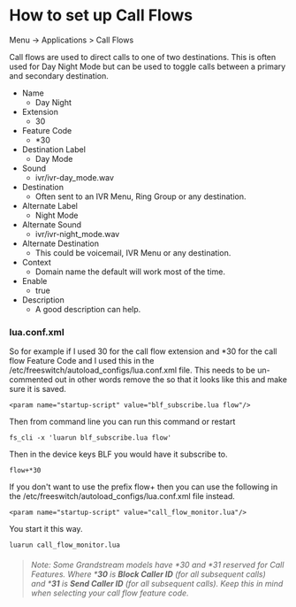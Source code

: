 # How to set up Call Flows

Menu -> Applications > Call Flows

Call flows are used to direct calls to one of two destinations. This is often used for Day Night Mode but can be used to toggle calls between a primary and secondary destination.

-   Name
    -   Day Night
-   Extension
    -   30
-   Feature Code
    -   *30
-   Destination Label
    -   Day Mode
-   Sound
    -   ivr/ivr-day_mode.wav
-   Destination
    -   Often sent to an IVR Menu, Ring Group or any destination.
-   Alternate Label
    -   Night Mode
-   Alternate Sound
    -   ivr/ivr-night_mode.wav
-   Alternate Destination
    -   This could be voicemail, IVR Menu or any destination.
-   Context
    -   Domain name the default will work most of the time.
-   Enable
    -   true
-   Description
    -   A good description can help.

### lua.conf.xml

So for example if I used 30 for the call flow extension and *30 for the call flow Feature Code and I used this in the /etc/freeswitch/autoload_configs/lua.conf.xml file. This needs to be un-commented out in other words remove the <!-- and the --> so that it looks like this and make sure it is saved.

`<param name="startup-script" value="blf_subscribe.lua flow"/>`

Then from command line you can run this command or restart

`fs_cli -x 'luarun blf_subscribe.lua flow'`

Then in the device keys BLF you would have it subscribe to.

`flow+*30`

If you don't want to use the prefix flow+ then you can use the following in the /etc/freeswitch/autoload_configs/lua.conf.xml file instead.

`<param name="startup-script" value="call_flow_monitor.lua"/>`

You start it this way.

`luarun call_flow_monitor.lua`

> ###### Note: Some Grandstream models have *30 and *31 reserved for Call Features. Where ***30** is **Block Caller ID** (for all subsequent calls) and ***31** is **Send Caller ID** (for all subsequent calls). Keep this in mind when selecting your call flow feature code.
>
>